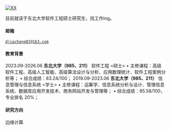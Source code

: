 [![XX](https://img.shields.io/badge/XX-github-blue?logo=github)](https://github.com/XX)

目前就读于东北大学软件工程硕士研究生，找工作ing。

#### 邮箱  
<code>djiacheng07@163.com</code>

#### 教育背景
2023.09-2026.06 **东北大学（985、211）** 软件工程 <硕士>
• 主修课程：高级软件工程、高级人工智能、高级算法设计与分析、应用数理统计、软件工程案例分析等；
• 综合成绩：83.24/100；
2019.09-2023.06 **东北大学（985、211）** 信息管理与信息系统 <学士> • 主修课程：运筹学、信息系统分析与设计、管理信息系统、数据库应用开发技术、商务网站开发与管理等；
• 综合成绩：85.58/100，专业排名 20%；

#### 研究方向
边缘计算.